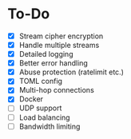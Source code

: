 # To-Do
- [x] Stream cipher encryption
- [x] Handle multiple streams
- [x] Detailed logging
- [x] Better error handling
- [x] Abuse protection (ratelimit etc.)
- [x] TOML config
- [x] Multi-hop connections
- [x] Docker
- [ ] UDP support
- [ ] Load balancing
- [ ] Bandwidth limiting
